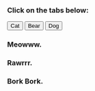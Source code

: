 <body>
  <link rel="stylesheet" href="styles.css">
  <h3>Click on the tabs below:</h3>
  <div class="tab">
    <button class="tablinks" onclick="clickHandle(event, 'Cat')">Cat</button>
    <button class="tablinks" onclick="clickHandle(event, 'Bear')">Bear</button>
    <button class="tablinks" onclick="clickHandle(event, 'Dog')">Dog</button>
  </div>

  <div id="Cat" class="tabcontent">
    <h3>Meowww.</h3>
  </div>

  <div id="Bear" class="tabcontent">
    <h3>Rawrrr.</h3>
  </div>

  <div id="Dog" class="tabcontent">
    <h3>Bork Bork.</h3>
</div>

<script>
function clickHandle(evt, animalName) {
  let i, tabcontent, tablinks;

  // This is to clear the previous clicked content.
  tabcontent = document.getElementsByClassName("tabcontent");
  for (i = 0; i < tabcontent.length; i++) {
    tabcontent[i].style.display = "none";
  }

  // Set the tab to be "active".
  tablinks = document.getElementsByClassName("tablinks");
  for (i = 0; i < tablinks.length; i++) {
    tablinks[i].className = tablinks[i].className.replace(" active", "");
  }

  // Display the clicked tab and set it to active.
  document.getElementById(animalName).style.display = "block";
  evt.currentTarget.className += " active";
}
</script>
</body>
